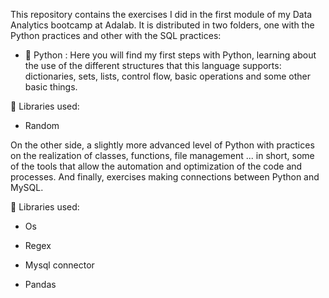 This repository contains the exercises I did in the first module of my Data Analytics bootcamp at Adalab. It is distributed in two folders, one with the Python practices and other with the SQL practices:

  - 🐍 Python :
Here you will find my first steps with Python, learning about the use of the different structures that this language supports: dictionaries, sets, lists, control flow, basic operations and some other basic things.


📖 Libraries used: 

  - Random
 
On the other side, a slightly more advanced level of Python with practices on the realization of classes, functions, file management ... in short, some of the tools that allow the automation and optimization of the code and processes. And finally, exercises making connections between Python and MySQL.

📖 Libraries used: 

  - Os
  
  - Regex
  
  - Mysql connector
  
  - Pandas
